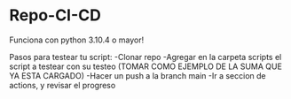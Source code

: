 # Repo-CI-CD
Funciona con python 3.10.4 o mayor!

Pasos para testear tu script:
-Clonar repo
-Agregar en la carpeta scripts el script a testear con su testeo (TOMAR COMO EJEMPLO DE LA SUMA QUE YA ESTA CARGADO)
-Hacer un push a la branch main
-Ir a seccion de actions, y revisar el progreso
